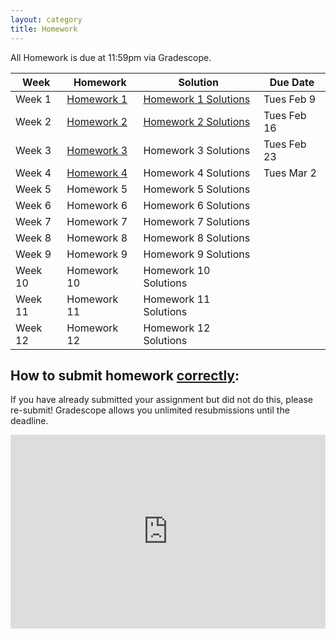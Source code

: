 ```yaml
---
layout: category
title: Homework
---
```


All Homework is due at 11:59pm via Gradescope.
<div class = "Homework-Table">
    <table>
        <thead>
          <tr>
            <th>Week</th>
            <th>Homework</th>
            <th>Solution</th>
            <th>Due Date</th>
          </tr>
        </thead>
        <tbody>
          <tr>
            <td>Week 1</td>
            <td><a href= "https://stat400.github.io/PDFs/homework/Stat_400_Hw_1.pdf" target="_blank"> Homework 1</a></td>
            <td><a href= "https://stat400.github.io/PDFs/homework_solutions/Stat_400_Hw_1_solutions.pdf" target="_blank"> Homework 1 Solutions</a></td>
            <td>Tues Feb 9</td>
          </tr>
          <tr>
            <td>Week 2</td>
            <td><a href= "https://stat400.github.io/PDFs/homework/Spring_2021_Stat_400_Hw_2.pdf" target="_blank"> Homework 2</a></td>
            <td><a href= "https://stat400.github.io/PDFs/homework_solutions/Stat_400_Hw_2_Solutions.pdf" target="_blank"> Homework 2 Solutions</a></td>
            <td>Tues Feb 16</td>
          </tr>
          <tr>
            <td>Week 3</td>
            <td><a href= "https://stat400.github.io/PDFs/homework/Spring_2021_Stat_400_Hw_3.pdf" target="_blank"> Homework 3</a></td>
            <td>Homework 3 Solutions</td>
            <td>Tues Feb 23</td>
          </tr>
          <tr>
            <td>Week 4</td>
            <td><a href= "https://stat400.github.io/PDFs/homework/Hw4_400Sp21.pdf" target="_blank"> Homework 4</a></td>
            <td>Homework 4 Solutions</td>
            <td>Tues Mar 2</td>
          </tr>
          <tr>
            <td>Week 5</td>
            <td>Homework 5</td>
            <td>Homework 5 Solutions</td>
            <td></td>
          </tr>
          <tr>
            <td>Week 6</td>
            <td>Homework 6</td>
            <td>Homework 6 Solutions</td>
            <td></td>
          </tr>
          <tr>
            <td>Week 7</td>
            <td>Homework 7</td>
            <td>Homework 7 Solutions</td>
            <td></td>
          </tr>
          <tr>
            <td>Week 8</td>
            <td>Homework 8</td>
            <td>Homework 8 Solutions</td>
            <td></td>
          </tr>
          <tr>
            <td>Week 9</td>
            <td>Homework 9</td>
            <td>Homework 9 Solutions</td>
            <td></td>
          </tr>
          <tr>
            <td>Week 10</td>
            <td>Homework 10</td>
            <td>Homework 10 Solutions</td>
            <td></td>
          </tr>
          <tr>
            <td>Week 11</td>
            <td>Homework 11</td>
            <td>Homework 11 Solutions</td>
            <td></td>
          </tr>
          <tr>
            <td>Week 12</td>
            <td>Homework 12</td>
            <td>Homework 12 Solutions</td>
            <td></td>
          </tr>
        </tbody>
      </table>
    </div>
    
<h4></h4>

<h2 id = "Hw submission"> How to submit homework <u><b>correctly</b></u>:</h2>

If you have already submitted your assignment but did not do this, please re-submit! Gradescope allows you unlimited resubmissions until the deadline.

<div style="max-width:640px"><div style="position:relative;padding-bottom:61.5625%"><iframe id="kmsembed-1_9ho7xvf7" width="640" height="394" src="https://mediaspace.illinois.edu/embed/secure/iframe/entryId/1_9ho7xvf7/uiConfId/26883701" class="kmsembed" allowfullscreen webkitallowfullscreen mozAllowFullScreen allow="autoplay *; fullscreen *; encrypted-media *" referrerPolicy="no-referrer-when-downgrade" sandbox="allow-forms allow-same-origin allow-scripts allow-top-navigation allow-pointer-lock allow-popups allow-modals allow-orientation-lock allow-popups-to-escape-sandbox allow-presentation allow-top-navigation-by-user-activation" frameborder="0" title="Kaltura Player" style="position:absolute;top:0;left:0;width:100%;height:100%"></iframe></div></div>
